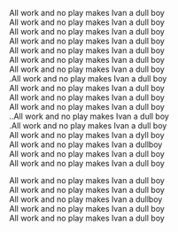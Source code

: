 All work and no play makes Ivan a dull boy  
All work and no play makes Ivan a dull boy  
All work and no play makes Ivan a dull boy  
All work and no play makes Ivan a dull boy  
All work and no play makes Ivan a dull boy  
All work and no play makes Ivan a dull boy  
All work and no play makes Ivan a dull boy  
.All work and no play makes Ivan a dull boy  
All work and no play makes Ivan a dull boy  
All work and no play makes Ivan a dull boy  
All work and no play makes Ivan a dull boy  
..All work and no play makes Ivan a dull boy  
.All work and no play makes Ivan a dull boy  
All work and no play makes Ivan a dyll boy  
All work and no play makes Ivan a dullboy  
All work and no play makes Ivan a dull boy  
All work and no play makes Ivan a dull boy  

All work and no play makes Ivan a dull boy  
All work and no play makes Ivan a dull boy  
All work and no play makes Ivan a dullboy  
All work and no play makes Ivan a dull boy  
All work and no play makes Ivan a dull boy
